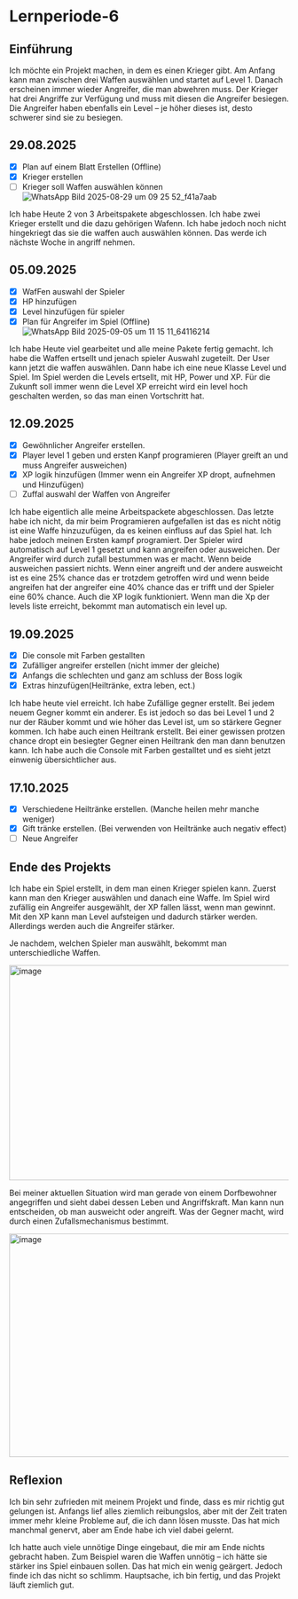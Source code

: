 # Lernperiode-6
## Einführung
Ich möchte ein Projekt machen, in dem es einen Krieger gibt. Am Anfang kann man zwischen drei Waffen auswählen und startet auf Level 1. Danach erscheinen immer wieder Angreifer, die man abwehren muss. Der Krieger hat drei Angriffe zur Verfügung und muss mit diesen die Angreifer besiegen. Die Angreifer haben ebenfalls ein Level – je höher dieses ist, desto schwerer sind sie zu besiegen.

## 29.08.2025
- [X] Plan auf einem Blatt Erstellen (Offline)
- [X] Krieger erstellen
- [ ] Krieger soll Waffen auswählen können 
![WhatsApp Bild 2025-08-29 um 09 25 52_f41a7aab](https://github.com/user-attachments/assets/192d2da4-1eb6-4225-8a3f-9d0c01bb0868)

Ich habe Heute 2 von 3 Arbeitspakete abgeschlossen. Ich habe zwei Krieger erstellt und die dazu gehörigen Wafenn. Ich habe jedoch noch nicht hingekriegt das sie die waffen auch auswählen können. Das werde ich nächste Woche in angriff nehmen.

## 05.09.2025
- [x] WafFen auswahl der Spieler
- [x] HP hinzufügen
- [x] Level hinzufügen für spieler
- [x] Plan für Angreifer im Spiel (Offline)
![WhatsApp Bild 2025-09-05 um 11 15 11_64116214](https://github.com/user-attachments/assets/02051881-295c-4734-89c2-1c78022bffc0)

Ich habe Heute viel gearbeitet und alle meine Pakete fertig gemacht. Ich habe die Waffen ertsellt und jenach spieler Auswahl zugeteilt. Der User kann jetzt die waffen auswählen. Dann habe ich eine neue Klasse Level und Spiel. Im Spiel werden die Levels ertsellt, mit HP, Power und XP. Für die Zukunft soll immer wenn die Level XP erreicht wird ein level hoch geschalten werden, so das man einen Vortschritt hat.

## 12.09.2025
- [x] Gewöhnlicher Angreifer erstellen.
- [x] Player level 1 geben und ersten Kanpf programieren (Player greift an und muss Angreifer ausweichen)
- [x] XP logik hinzufügen (Immer wenn ein Angreifer XP dropt, aufnehmen und Hinzufügen)
- [ ] Zuffal auswahl der Waffen von Angreifer

Ich habe eigentlich alle meine Arbeitspackete abgeschlossen. Das letzte habe ich nicht, da mir beim Programieren aufgefallen ist das es nicht nötig ist eine Waffe hinzuzufügen, da es keinen einfluss auf das Spiel hat. Ich habe jedoch meinen Ersten kampf programiert. Der Spieler wird automatisch auf Level 1 gesetzt und kann angreifen oder ausweichen. Der Angreifer wird durch zufall bestummen was er macht. Wenn beide ausweichen passiert nichts. Wenn einer angreift und der andere ausweicht ist es eine 25% chance das er trotzdem getroffen wird und wenn beide angreifen hat der angreifer eine 40% chance das er trifft und der Spieler eine 60% chance. Auch die XP logik funktioniert. Wenn man die Xp der levels liste erreicht, bekommt man automatisch ein level up.

## 19.09.2025
- [x] Die console mit Farben gestallten
- [x] Zufälliger angreifer erstellen (nicht immer der gleiche)
- [x] Anfangs die schlechten und ganz am schluss der Boss logik
- [x] Extras hinzufügen(Heiltränke, extra leben, ect.)

Ich habe heute viel erreicht. Ich habe Zufällige gegner erstellt. Bei jedem neuem Gegner kommt ein anderer. Es ist jedoch so das bei Level 1 und 2 nur der Räuber kommt und wie höher das Level ist, um so stärkere Gegner kommen. Ich habe auch einen Heiltrank erstellt. Bei einer gewissen protzen chance dropt ein besiegter Gegner einen Heiltrank den man dann benutzen kann. Ich habe auch die Console mit Farben gestalltet und es sieht jetzt einwenig übersichtlicher aus.

## 17.10.2025
- [x] Verschiedene Heiltränke erstellen. (Manche heilen mehr manche weniger)
- [x] Gift tränke erstellen. (Bei verwenden von Heiltränke auch negativ effect)
- [ ] Neue Angreifer
      
## Ende des Projekts

Ich habe ein Spiel erstellt, in dem man einen Krieger spielen kann. Zuerst kann man den Krieger auswählen und danach eine Waffe. Im Spiel wird zufällig ein Angreifer ausgewählt, der XP fallen lässt, wenn man gewinnt. Mit den XP kann man Level aufsteigen und dadurch stärker werden. Allerdings werden auch die Angreifer stärker.

Je nachdem, welchen Spieler man auswählt, bekommt man unterschiedliche Waffen.

<img width="665" height="388" alt="image" src="https://github.com/user-attachments/assets/92fcb4cf-5f13-414e-90b7-ad8da7768f50" />

Bei meiner aktuellen Situation wird man gerade von einem Dorfbewohner angegriffen und sieht dabei dessen Leben und Angriffskraft. Man kann nun entscheiden, ob man ausweicht oder angreift. Was der Gegner macht, wird durch einen Zufallsmechanismus bestimmt.

<img width="1260" height="403" alt="image" src="https://github.com/user-attachments/assets/2a492a9c-6f27-4a68-a7b3-cfdc094df1c2" />


## Reflexion
Ich bin sehr zufrieden mit meinem Projekt und finde, dass es mir richtig gut gelungen ist. Anfangs lief alles ziemlich reibungslos, aber mit der Zeit traten immer mehr kleine Probleme auf, die ich dann lösen musste. Das hat mich manchmal genervt, aber am Ende habe ich viel dabei gelernt.

Ich hatte auch viele unnötige Dinge eingebaut, die mir am Ende nichts gebracht haben. Zum Beispiel waren die Waffen unnötig – ich hätte sie stärker ins Spiel einbauen sollen. Das hat mich ein wenig geärgert. Jedoch finde ich das nicht so schlimm. Hauptsache, ich bin fertig, und das Projekt läuft ziemlich gut.
